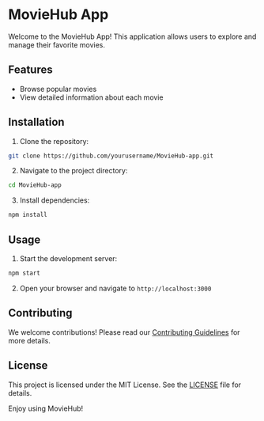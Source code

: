 # MovieHub App

Welcome to the MovieHub App! This application allows users to explore and manage their favorite movies.

## Features

- Browse popular movies
- View detailed information about each movie

## Installation

1. Clone the repository:

```bash
git clone https://github.com/yourusername/MovieHub-app.git
```

2. Navigate to the project directory:

```bash
cd MovieHub-app
```

3. Install dependencies:

```bash
npm install
```

## Usage

1. Start the development server:

```bash
npm start
```

2. Open your browser and navigate to `http://localhost:3000`

## Contributing

We welcome contributions! Please read our [Contributing Guidelines](CONTRIBUTING.md) for more details.

## License

This project is licensed under the MIT License. See the [LICENSE](LICENSE) file for details.

Enjoy using MovieHub!
